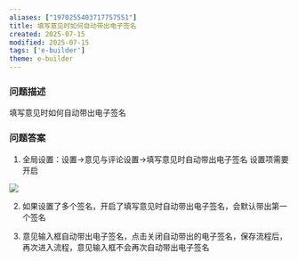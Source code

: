 ```yaml
---
aliases: ["1970255403717757551"]
title: 填写意见时如何自动带出电子签名
created: 2025-07-15
modified: 2025-07-15
tags: ['e-builder']
theme: e-builder
---
```


### 问题描述

填写意见时如何自动带出电子签名

### 问题答案

1. 全局设置：设置->意见与评论设置->填写意见时自动带出电子签名 设置项需要开启

![](61ed81a93addec3a3515edee546c9451.jpg)

2. 如果设置了多个签名，开启了填写意见时自动带出电子签名，会默认带出第一个签名

3. 意见输入框自动带出电子签名，点击关闭自动带出的电子签名，保存流程后，再次进入流程，意见输入框不会再次自动带出电子签名